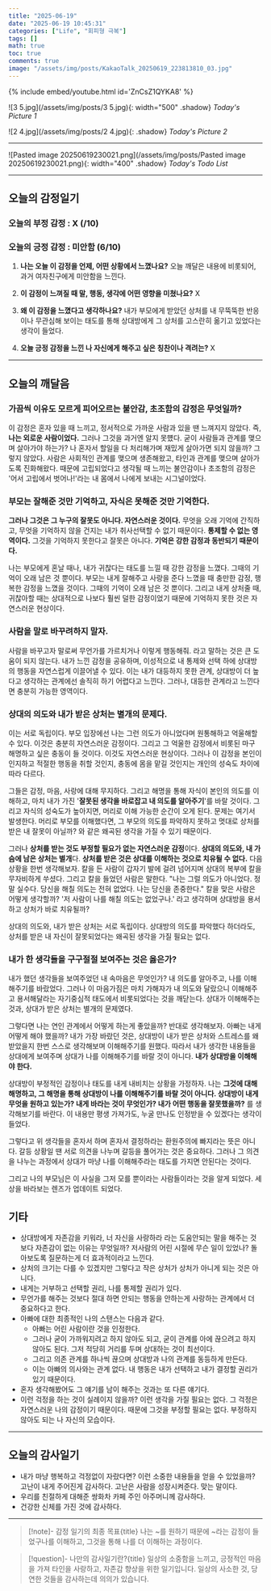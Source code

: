```yaml
---
title: "2025-06-19"
date: "2025-06-19 10:45:31"
categories: ["Life", "회피형 극복"]
tags: []
math: true
toc: true
comments: true
image: "/assets/img/posts/KakaoTalk_20250619_223813810_03.jpg"
---
```


{% include embed/youtube.html id='ZnCsZ1QYKA8' %}



![3 5.jpg](/assets/img/posts/3 5.jpg){: width="500" .shadow}
_Today's Picture 1_

![2 4.jpg](/assets/img/posts/2 4.jpg){: .shadow}
_Today's Picture 2_

---

![Pasted image 20250619230021.png](/assets/img/posts/Pasted image 20250619230021.png){: width="400" .shadow}
_Today's Todo List_

---
## 오늘의 감정일기

### 오늘의 부정 감정 : X (/10)

### 오늘의 긍정 감정 : 미안함 (6/10)

1. **나는 오늘 이 감정을 언제, 어떤 상황에서 느꼈나요?**
오늘 깨달은 내용에 비롯되어, 과거 여자친구에게 미안함을 느낀다. 

2. **이 감정이 느껴질 때 말, 행동, 생각에 어떤 영향을 미쳤나요?**
X

3. **왜 이 감정을 느꼈다고 생각하나요?**
내가 부모에게 받았던 상처를 내 무뚝뚝한 반응이나 무관심해 보이는 태도를 통해 상대방에게 그 상처를 고스란히 옮기고 있었다는 생각이 들었다.

4. **오늘 긍정 감정을 느낀 나 자신에게 해주고 싶은 칭찬이나 격려는?**
X

---
## 오늘의 깨달음

### 가끔씩 이유도 모르게 피어오르는 불안감, 초조함의 감정은 무엇일까?
이 감정은 혼자 있을 때 느끼고, 정서적으로 가까운 사람과 있을 땐 느껴지지 않았다. 즉, **나는 외로운 사람이었다.** 그러나 그것을 과거엔 알지 못헀다. 굳이 사람들과 관계를 맺으며 살아가야 하는가? 나 혼자서 할일을 다 처리해가며 재밌게 살아가면 되지 않을까? 그렇지 않았다. 사람은 사회적인 관계를 맺으며 생존해왔고, 타인과 관계를 맺으며 살아가도록 진화해왔다. 때문에 고립되었다고 생각될 때 느끼는 불안감이나 초조함의 감정은 '어서 고립에서 벗어나!'라는 내 몸에서 나에게 보내는 시그널이었다.

### 부모는 잘해준 것만 기억하고, 자식은 못해준 것만 기억한다.
**그러나 그것은 그 누구의 잘못도 아니다. 자연스러운 것이다.** 무엇을 오래 기억에 간직하고, 무엇을 기억하지 않을 건지는 내가 취사선택할 수 없기 때문이다. **통제할 수 없는 영역이다.** 그것을 기억하지 못한다고 잘못은 아니다. **기억은 강한 감정과 동반되기 때문이다.**

나는 부모에게 혼날 때나, 내가 귀찮다는 태도를 느낄 때 강한 감정을 느꼈다. 그때의 기억이 오래 남은 것 뿐이다. 부모는 내게 잘해주고 사랑을 준다 느꼈을 때 충만한 감정, 행복한 감정을 느꼈을 것이다. 그때의 기억이 오래 남은 것 뿐이다. 그리고 내게 상처줄 때, 귀찮아할 때는 상대적으로 나보다 훨씬 덜한 감정이었기 때문에 기억하지 못한 것은 자연스러운 현상이다.

### 사람을 말로 바꾸려하지 말자.
사람을 바꾸고자 말로써 무언가를 가르치거나 이렇게 행동해줘. 라고 말하는 것은 큰 도움이 되지 않는다. 내가 느낀 감정을 공유하며, 이성적으로 내 통제와 선택 하에 상대방의 행동을 자연스럽게 이끌어낼 수 있다. 이는 내가 대등하지 못한 관계, 상대방이 더 높다고 생각하는 관계에선 솔직히 하기 어렵다고 느낀다. 그러나, 대등한 관계라고 느낀다면 충분히 가능한 영역이다.

### 상대의 의도와 내가 받은 상처는 별개의 문제다.
이는 서로 독립이다. 부모 입장에선 나는 그런 의도가 아니었다며 원통해하고 억울해할 수 있다. 이것은 충분히 자연스러운 감정이다. 그리고 그 억울한 감정에서 비롯된 마구 해명하고 싶은 충동이 들 것이다. 이것도 자연스러운 현상이다. 그러나 이 감정을 본인이 인지하고 적절한 행동을 취할 것인지, 충동에 몸을 맡길 것인지는 개인의 성숙도 차이에 따라 다르다.

그들은 감정, 마음, 사랑에 대해 무지하다. 그리고 해명을 통해 자식이 본인의 의도를 이해하고, 마치 내가 가진 '**잘못된 생각을 바로잡고 내 의도를 알아주기**'를 바랄 것이다. 그리고 자식의 성숙도가 높아지면, 머리로 이해 가능한 순간이 오게 된다. 문제는 여기서 발생한다. 머리로 부모를 이해했다면, 그 부모의 의도를 파악하지 못하고 멋대로 상처를 받은 내 잘못이 아닐까? 와 같은 왜곡된 생각을 가질 수 있기 때문이다.

그러나 **상처를 받는 것도 부정할 필요가 없는 자연스러운 감정**이다. **상대의 의도와, 내 가슴에 남은 상처는 별개**다. **상처를 받은 것은 상대를 이해하는 것으로 치유될 수 없다.** 다음 상황을 한번 생각해보자. 칼을 든 사람이 갑자기 발에 걸려 넘어지며 상대의 복부에 칼을 무자비하게 쑤셨다. 그리고 칼을 들었던 사람은 말한다. "나는 그럴 의도가 아니었다. 정말 실수다. 당신을 해칠 의도는 전혀 없었다. 나는 당신을 존중한다." 칼을 맞은 사람은 어떻게 생각할까? '저 사람이 나를 해칠 의도는 없었구나.' 라고 생각하며 상대방을 용서하고 상처가 바로 치유될까?

상대의 의도와, 내가 받은 상처는 서로 독립이다. 상대방의 의도를 파악했다 하더라도, 상처를 받은 내 자신이 잘못되었다는 왜곡된 생각을 가질 필요는 없다.

### 내가 한 생각들을 구구절절 보여주는 것은 옳은가?
내가 했던 생각들을 보여주었던 내 속마음은 무엇인가? 내 의도를 알아주고, 나를 이해해주기를 바랐었다. 그러나 이 마음가짐은 마치 가해자가 내 의도와 달랐으니 이해해주고 용서해달라는 자기중심적 태도에서 비롯되었다는 것을 깨닫는다. 상대가 이해해주는 것과, 상대가 받은 상처는 별개의 문제였다.

그렇다면 나는 연인 관계에서 어떻게 하는게 좋았을까? 반대로 생각해보자. 아빠는 내게 어떻게 해야 했을까? 내가 가장 바랐던 것은, 상대방이 내가 받은 상처와 스트레스를 왜 받았을지 한번 스스로 생각해보며 이해해주기를 원했다. 따라서 내가 생각한 내용들을 상대에게 보여주며 상대가 나를 이해해주기를 바랄 것이 아니다. **내가 상대방을 이해해야 한다.**

상대방이 부정적인 감정이나 태도를 내게 내비치는 상황을 가정하자. 나는 **그것에 대해 해명하고, 그 해명을 통해 상대방이 나를 이해해주기를 바랄 것이 아니다. 상대방이 내게 무엇을 원하고 있는가? 내게 바라는 것이 무엇인가? 내가 어떤 행동을 잘못했을까?** 를 생각해보기를 바란다. 이 내용만 평생 가져가도, 누굴 만나도 인정받을 수 있겠다는 생각이 들었다.

그렇다고 위 생각들을 혼자서 하며 혼자서 결정하라는 환원주의에 빠지라는 뜻은 아니다. 갈등 상황일 땐 서로 의견을 나누며 갈등을 풀어가는 것은 중요하다. 그러나 그 의견을 나누는 과정에서 상대가 마냥 나를 이해해주라는 태도를 가지면 안된다는 것이다.

그리고 나의 부모님은 이 사실을 그저 모를 뿐이라는 사람들이라는 것을 알게 되었다. 세상을 바라보는 렌즈가 업데이트 되었다.

## 기타

- 상대방에게 자존감을 키워라, 너 자신을 사랑하라 라는 도움안되는 말을 해주는 것보다 자존감이 없는 이유는 무엇일까? 저사람의 어린 시절에 무슨 일이 있었나? 돌아보도록 질문하는게 더 효과적이라고 느낀다.
- 상처의 크기는 다를 수 있겠지만 그렇다고 작은 상처가 상처가 아니게 되는 것은 아니다.
- 내게는 거부하고 선택할 권리, 나를 통제할 권리가 있다.
- 무언가를 해주는 것보다 절대 하면 안되는 행동을 안하는게 사랑하는 관계에서 더 중요하다고 한다.
- 아빠에 대한 최종적인 나의 스탠스는 다음과 같다.
	- 아빠는 어린 사람이란 것을 인정한다.
	- 그러나 굳이 가까워지려고 하지 않아도 되고, 굳이 관계를 아에 끊으려고 하지 않아도 된다. 그저 적당히 거리를 두며 상대하는 것이 최선이다. 
	- 그리고 의존 관계를 하나씩 끊으며 상대방과 나의 관계를 동등하게 만든다. 
	- 이는 아빠의 의사와는 관계 없다. 내 행동은 내가 선택하고 내가 결정할 권리가 있기 때문이다.
- 혼자 생각해봤어도 그 얘기를 남이 해주는 것과는 또 다른 얘기다.
- 이런 걱정을 하는 것이 실례이지 않을까? 이런 생각을 가질 필요는 없다. 그 걱정은 자연스러운 나의 감정이기 때문이다. 때문에 그것을 부정할 필요는 없다. 부정하지 않아도 되는 나 자신의 모습이다.

---
## 오늘의 감사일기

- 내가 마냥 행복하고 걱정없이 자랐다면? 이런 소중한 내용들을 얻을 수 있었을까? 고난이 내게 주어진게 감사하다. 고난은 사람을 성장시켜준다. 맞는 말이다.
- 우리를 친절하게 대해준 쌍화차 카페 주인 아주머니께 감사하다.
- 건강한 신체를 가진 것에 감사하다.

---

> [!note]- 감정 일기의 최종 목표{title}
> 나는 ~를 원하기 때문에 ~라는 감정이 들었구나를 이해하고, 그것을 통해 나를 더 이해하는 과정이다.

> [!question]- 나만의 감사일기란?{title}
> 일상의 소중함을 느끼고, 긍정적인 마음을 가져 타인을 사랑하고, 자존감 향상을 위한 일기입니다. 일상의 사소한 것, 당연한 것들을 감사하는데 의의가 있습니다.